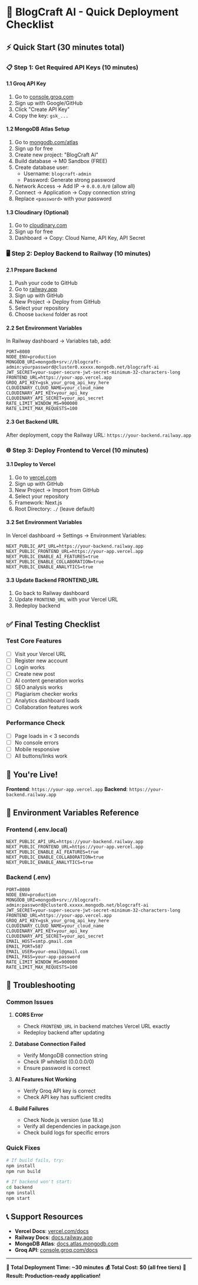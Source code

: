 # 🚀 BlogCraft AI - Quick Deployment Checklist

## ⚡ Quick Start (30 minutes total)

### 📋 Step 1: Get Required API Keys (10 minutes)

#### 1.1 Groq API Key
1. Go to [console.groq.com](https://console.groq.com)
2. Sign up with Google/GitHub
3. Click "Create API Key"
4. Copy the key: `gsk_...`

#### 1.2 MongoDB Atlas Setup
1. Go to [mongodb.com/atlas](https://mongodb.com/atlas)
2. Sign up for free
3. Create new project: "BlogCraft AI"
4. Build database → M0 Sandbox (FREE)
5. Create database user:
   - Username: `blogcraft-admin`
   - Password: Generate strong password
6. Network Access → Add IP → `0.0.0.0/0` (allow all)
7. Connect → Application → Copy connection string
8. Replace `<password>` with your password

#### 1.3 Cloudinary (Optional)
1. Go to [cloudinary.com](https://cloudinary.com)
2. Sign up for free
3. Dashboard → Copy: Cloud Name, API Key, API Secret

### 🖥️ Step 2: Deploy Backend to Railway (10 minutes)

#### 2.1 Prepare Backend
1. Push your code to GitHub
2. Go to [railway.app](https://railway.app)
3. Sign up with GitHub
4. New Project → Deploy from GitHub
5. Select your repository
6. Choose `backend` folder as root

#### 2.2 Set Environment Variables
In Railway dashboard → Variables tab, add:

```env
PORT=8080
NODE_ENV=production
MONGODB_URI=mongodb+srv://blogcraft-admin:yourpassword@cluster0.xxxxx.mongodb.net/blogcraft-ai
JWT_SECRET=your-super-secure-jwt-secret-minimum-32-characters-long
FRONTEND_URL=https://your-app.vercel.app
GROQ_API_KEY=gsk_your_groq_api_key_here
CLOUDINARY_CLOUD_NAME=your_cloud_name
CLOUDINARY_API_KEY=your_api_key
CLOUDINARY_API_SECRET=your_api_secret
RATE_LIMIT_WINDOW_MS=900000
RATE_LIMIT_MAX_REQUESTS=100
```

#### 2.3 Get Backend URL
After deployment, copy the Railway URL: `https://your-backend.railway.app`

### 🌐 Step 3: Deploy Frontend to Vercel (10 minutes)

#### 3.1 Deploy to Vercel
1. Go to [vercel.com](https://vercel.com)
2. Sign up with GitHub
3. New Project → Import from GitHub
4. Select your repository
5. Framework: Next.js
6. Root Directory: `./` (leave default)

#### 3.2 Set Environment Variables
In Vercel dashboard → Settings → Environment Variables:

```env
NEXT_PUBLIC_API_URL=https://your-backend.railway.app
NEXT_PUBLIC_FRONTEND_URL=https://your-app.vercel.app
NEXT_PUBLIC_ENABLE_AI_FEATURES=true
NEXT_PUBLIC_ENABLE_COLLABORATION=true
NEXT_PUBLIC_ENABLE_ANALYTICS=true
```

#### 3.3 Update Backend FRONTEND_URL
1. Go back to Railway dashboard
2. Update `FRONTEND_URL` with your Vercel URL
3. Redeploy backend

## ✅ Final Testing Checklist

### Test Core Features
- [ ] Visit your Vercel URL
- [ ] Register new account
- [ ] Login works
- [ ] Create new post
- [ ] AI content generation works
- [ ] SEO analysis works
- [ ] Plagiarism checker works
- [ ] Analytics dashboard loads
- [ ] Collaboration features work

### Performance Check
- [ ] Page loads in < 3 seconds
- [ ] No console errors
- [ ] Mobile responsive
- [ ] All buttons/links work

## 🎉 You're Live!

**Frontend**: `https://your-app.vercel.app`
**Backend**: `https://your-backend.railway.app`

## 🔧 Environment Variables Reference

### Frontend (.env.local)
```env
NEXT_PUBLIC_API_URL=https://your-backend.railway.app
NEXT_PUBLIC_FRONTEND_URL=https://your-app.vercel.app
NEXT_PUBLIC_ENABLE_AI_FEATURES=true
NEXT_PUBLIC_ENABLE_COLLABORATION=true
NEXT_PUBLIC_ENABLE_ANALYTICS=true
```

### Backend (.env)
```env
PORT=8080
NODE_ENV=production
MONGODB_URI=mongodb+srv://blogcraft-admin:password@cluster0.xxxxx.mongodb.net/blogcraft-ai
JWT_SECRET=your-super-secure-jwt-secret-minimum-32-characters-long
FRONTEND_URL=https://your-app.vercel.app
GROQ_API_KEY=gsk_your_groq_api_key_here
CLOUDINARY_CLOUD_NAME=your_cloud_name
CLOUDINARY_API_KEY=your_api_key
CLOUDINARY_API_SECRET=your_api_secret
EMAIL_HOST=smtp.gmail.com
EMAIL_PORT=587
EMAIL_USER=your-email@gmail.com
EMAIL_PASS=your-app-password
RATE_LIMIT_WINDOW_MS=900000
RATE_LIMIT_MAX_REQUESTS=100
```

## 🚨 Troubleshooting

### Common Issues

1. **CORS Error**
   - Check `FRONTEND_URL` in backend matches Vercel URL exactly
   - Redeploy backend after updating

2. **Database Connection Failed**
   - Verify MongoDB connection string
   - Check IP whitelist (0.0.0.0/0)
   - Ensure password is correct

3. **AI Features Not Working**
   - Verify Groq API key is correct
   - Check API key has sufficient credits

4. **Build Failures**
   - Check Node.js version (use 18.x)
   - Verify all dependencies in package.json
   - Check build logs for specific errors

### Quick Fixes
```bash
# If build fails, try:
npm install
npm run build

# If backend won't start:
cd backend
npm install
npm start
```

## 📞 Support Resources

- **Vercel Docs**: [vercel.com/docs](https://vercel.com/docs)
- **Railway Docs**: [docs.railway.app](https://docs.railway.app)
- **MongoDB Atlas**: [docs.atlas.mongodb.com](https://docs.atlas.mongodb.com)
- **Groq API**: [console.groq.com/docs](https://console.groq.com/docs)

---

**🎯 Total Deployment Time: ~30 minutes**
**💰 Total Cost: $0 (all free tiers)**
**🚀 Result: Production-ready application!**
